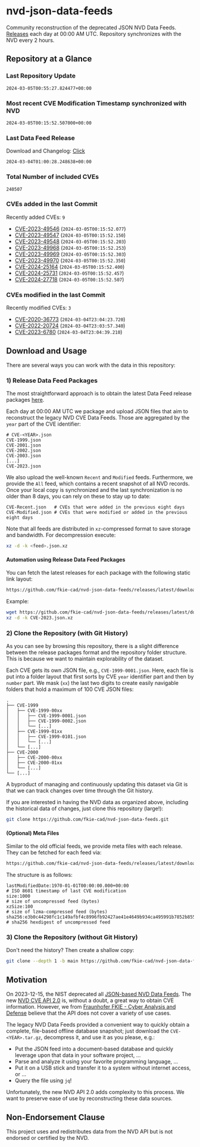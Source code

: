 # nvd-json-data-feeds

Community reconstruction of the deprecated JSON NVD Data Feeds. 
[Releases](https://github.com/fkie-cad/nvd-json-data-feeds/releases/latest) each day at 00:00 AM UTC.
Repository synchronizes with the NVD every 2 hours.

## Repository at a Glance

### Last Repository Update

```plain
2024-03-05T00:55:27.824477+00:00
```

### Most recent CVE Modification Timestamp synchronized with NVD

```plain
2024-03-05T00:15:52.507000+00:00
```

### Last Data Feed Release

Download and Changelog: [Click](https://github.com/fkie-cad/nvd-json-data-feeds/releases/latest)

```plain
2024-03-04T01:00:28.248638+00:00
```

### Total Number of included CVEs

```plain
240507
```

### CVEs added in the last Commit

Recently added CVEs: `9`

* [CVE-2023-49546](CVE-2023/CVE-2023-495xx/CVE-2023-49546.json) (`2024-03-05T00:15:52.077`)
* [CVE-2023-49547](CVE-2023/CVE-2023-495xx/CVE-2023-49547.json) (`2024-03-05T00:15:52.150`)
* [CVE-2023-49548](CVE-2023/CVE-2023-495xx/CVE-2023-49548.json) (`2024-03-05T00:15:52.203`)
* [CVE-2023-49968](CVE-2023/CVE-2023-499xx/CVE-2023-49968.json) (`2024-03-05T00:15:52.253`)
* [CVE-2023-49969](CVE-2023/CVE-2023-499xx/CVE-2023-49969.json) (`2024-03-05T00:15:52.303`)
* [CVE-2023-49970](CVE-2023/CVE-2023-499xx/CVE-2023-49970.json) (`2024-03-05T00:15:52.350`)
* [CVE-2024-25164](CVE-2024/CVE-2024-251xx/CVE-2024-25164.json) (`2024-03-05T00:15:52.400`)
* [CVE-2024-25731](CVE-2024/CVE-2024-257xx/CVE-2024-25731.json) (`2024-03-05T00:15:52.457`)
* [CVE-2024-27718](CVE-2024/CVE-2024-277xx/CVE-2024-27718.json) (`2024-03-05T00:15:52.507`)


### CVEs modified in the last Commit

Recently modified CVEs: `3`

* [CVE-2020-36773](CVE-2020/CVE-2020-367xx/CVE-2020-36773.json) (`2024-03-04T23:04:23.720`)
* [CVE-2022-20724](CVE-2022/CVE-2022-207xx/CVE-2022-20724.json) (`2024-03-04T23:03:57.340`)
* [CVE-2023-6780](CVE-2023/CVE-2023-67xx/CVE-2023-6780.json) (`2024-03-04T23:04:39.210`)


## Download and Usage

There are several ways you can work with the data in this repository:

### 1) Release Data Feed Packages

The most straightforward approach is to obtain the latest Data Feed release packages [here](https://github.com/fkie-cad/nvd-json-data-feeds/releases/latest).

Each day at 00:00 AM UTC we package and upload JSON files that aim to reconstruct the legacy NVD CVE Data Feeds.
Those are aggregated by the `year` part of the CVE identifier:

```
# CVE-<YEAR>.json
CVE-1999.json
CVE-2001.json
CVE-2002.json
CVE-2003.json
[...]
CVE-2023.json
```

We also upload the well-known `Recent` and `Modified` feeds.
Furthermore, we provide the `All` feed, which contains a recent snapshot of all NVD records.
Once your local copy is synchronized and the last synchronization is no older than 8 days, you can rely on these to stay up to date:

```plain
CVE-Recent.json   # CVEs that were added in the previous eight days
CVE-Modified.json # CVEs that were modified or added in the previous eight days
```

Note that all feeds are distributed in `xz`-compressed format to save storage and bandwidth.
For decompression execute:

```sh
xz -d -k <feed>.json.xz
```


#### Automation using Release Data Feed Packages

You can fetch the latest releases for each package with the following static link layout:

```sh
https://github.com/fkie-cad/nvd-json-data-feeds/releases/latest/download/CVE-<YEAR>.json.xz
```

Example:

```sh
wget https://github.com/fkie-cad/nvd-json-data-feeds/releases/latest/download/CVE-2023.json.xz
xz -d -k CVE-2023.json.xz
```



### 2) Clone the Repository (with Git History)

As you can see by browsing this repository, there is a slight difference between the release packages format and the repository folder structure.
This is because we want to maintain explorability of the dataset.

Each CVE gets its own JSON file, e.g., `CVE-1999-0001.json`.
Here, each file is put into a folder layout that first sorts by CVE `year` identifier part and then by `number` part.
We mask (`xx`) the last two digits to create easily navigable folders that hold a maximum of 100 CVE JSON files:

```plain
.
├── CVE-1999
│   ├── CVE-1999-00xx
│   │   ├── CVE-1999-0001.json
│   │   ├── CVE-1999-0002.json
│   │   └── [...]
│   ├── CVE-1999-01xx
│   │   ├── CVE-1999-0101.json
│   │   └── [...]
│   └── [...]
├── CVE-2000
│   ├── CVE-2000-00xx
│   ├── CVE-2000-01xx
│   └── [...]
└── [...]
```

A byproduct of managing and continuously updating this dataset via Git is that we can track changes over time through the Git history.

If you are interested in having the NVD data as organized above, including the historical data of changes, just clone this repository (large!):

```sh
git clone https://github.com/fkie-cad/nvd-json-data-feeds.git
```

#### (Optional) Meta Files

Similar to the old official feeds, we provide meta files with each release. They can be fetched for each feed via:

```sh
https://github.com/fkie-cad/nvd-json-data-feeds/releases/latest/download/CVE-<YEAR>.meta
```

The structure is as follows:

```plain
lastModifiedDate:1970-01-01T00:00:00.000+00:00                          # ISO 8601 timestamp of last CVE modification
size:1000                                                               # size of uncompressed feed (bytes)
xzSize:100                                                              # size of lzma-compressed feed (bytes)
sha256:e3b0c44298fc1c149afbf4c8996fb92427ae41e4649b934ca495991b7852b855 # sha256 hexdigest of uncompressed feed
```


### 3) Clone the Repository (without Git History)

Don't need the history? Then create a shallow copy:

```sh
git clone --depth 1 -b main https://github.com/fkie-cad/nvd-json-data-feeds.git
```

## Motivation

On 2023-12-15, the NIST deprecated all [JSON-based NVD Data Feeds](https://nvd.nist.gov/vuln/data-feeds#divRetirementBanner-1).
The new [NVD CVE API 2.0](https://nvd.nist.gov/developers/vulnerabilities) is, without a doubt, a great way to obtain CVE information.
However, we from [Fraunhofer FKIE - Cyber Analysis and Defense](https://www.fkie.fraunhofer.de/en/departments/cad.html) believe that the API does not cover a variety of use cases.

The legacy NVD Data Feeds provided a convenient way to quickly obtain a complete, file-based offline database snapshot; just download the `CVE-<YEAR>.tar.gz`, decompress it, and use it as you please, e.g.:

* Put the JSON feed into a document-based database and quickly leverage upon that data in your software project, ...
* Parse and analyze it using your favorite programming language, ...
* Put it on a USB stick and transfer it to a system without internet access, or ...
* Query the file using `jq`!

Unfortunately, the new NVD API 2.0 adds complexity to this process.
We want to preserve ease of use by reconstructing these data sources.

## Non-Endorsement Clause

This project uses and redistributes data from the NVD API but is not endorsed or certified by the NVD.